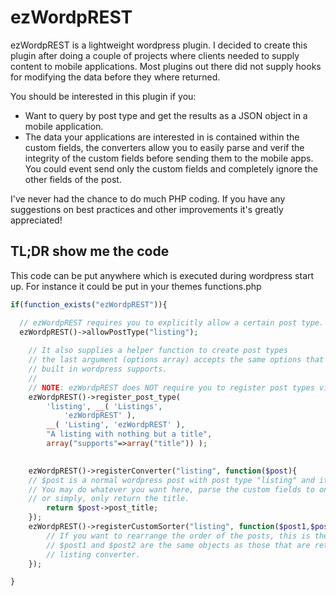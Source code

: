 # ezWordpREST

ezWordpREST is a lightweight wordpress plugin. I decided to create this plugin after doing a
couple of projects where clients needed to supply content to mobile applications. Most plugins 
out there did not supply hooks for modifying the data before they where returned.

You should be interested in this plugin if you:
  *   Want to query by post type and get the results as a JSON object in a mobile application.
  *   The data your applications are interested in is contained within the custom fields, the converters
      allow you to easily parse and verif the integrity of the custom fields before sending them to the mobile apps. You could 
      event send only the custom fields and completely ignore the other fields of the post.

I've never had the chance to do much PHP coding. If you have any suggestions on best practices and other 
improvements it's greatly appreciated!


## TL;DR show me the code
This code can be put anywhere which is executed during wordpress start up. For instance it could be put in
your themes functions.php
```php
if(function_exists("ezWordpREST")){

  // ezWordpREST requires you to explicitly allow a certain post type.
  ezWordpREST()->allowPostType("listing");
	
	// It also supplies a helper function to create post types
	// the last argument (options array) accepts the same options that
	// built in wordpress supports. 
	//
	// NOTE: ezWordpREST does NOT require you to register post types via this mehtod.
	ezWordpREST()->register_post_type( 
		'listing', __( 'Listings', 
			'ezWordpREST' ), 
		__( 'Listing', 'ezWordpREST' ),
		"A listing with nothing but a title",
		array("supports"=>array("title")) );
		

	ezWordpREST()->registerConverter("listing", function($post){
	// $post is a normal wordpress post with post type "listing" and it's custom fields loaded.
	// You may do whatever you want here, parse the custom fields to only return the necessary info
	// or simply, only return the title.
		return $post->post_title;
	});
	ezWordpREST()->registerCustomSorter("listing", function($post1,$post2){
		// If you want to rearrange the order of the posts, this is the place to do it.
		// $post1 and $post2 are the same objects as those that are returned by the 
		// listing converter.
	});

}
```
